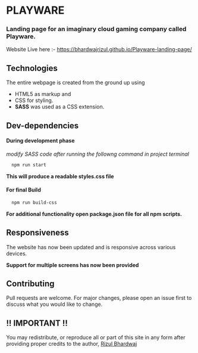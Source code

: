 # PLAYWARE

### Landing page for an imaginary cloud gaming company called Playware.

Website Live here :- https://bhardwajrizul.github.io/Playware-landing-page/

## Technologies

The entire webpage is created from the ground up using   
- HTML5 as markup and 
- CSS for styling. 
- **SASS** was used as a CSS extension. 

## Dev-dependencies

#### During development phase
*modify SASS code after running the followng command in project terminal*
```bash
  npm run start
```
**This will produce a readable styles.css file**

#### For final Build
```bash
  npm run build-css
```

**For additional functionality open package.json file for all npm scripts.**


## Responsiveness
The website has now been updated and is responsive across various devices.

**Support for multiple screens has now been provided**


## Contributing
Pull requests are welcome. For major changes, please open an issue first to discuss what you would like to change.


## !! IMPORTANT !!
You may redistribute, or reproduce all or part of this site in any form after 
providing proper credits to the author, [Rizul Bhardwaj](https://www.linkedin.com/in/rizul)

